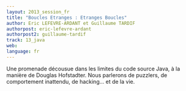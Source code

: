 ```yaml
---
layout: 2013_session_fr
title: "Boucles Etranges : Etranges Boucles"
author: Eric LEFEVRE-ARDANT et Guillaume TARDIF
authorpost: eric-lefevre-ardant
authorpost2: guillaume-tardif
track: 13_java
web: 
language: fr
---
```


Une promenade décousue dans les limites du code source Java, à la manière de Douglas Hofstadter. Nous parlerons de puzzlers, de comportement inattendu, de hacking... et de la vie.